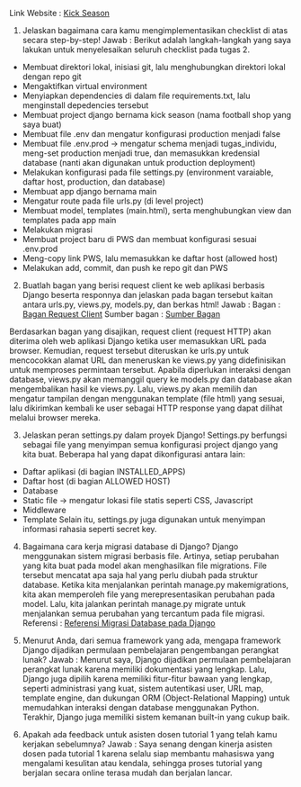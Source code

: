 Link Website : [Kick Season](https://oscar-glad-kickseason.pbp.cs.ui.ac.id/)

1. Jelaskan bagaimana cara kamu mengimplementasikan checklist di atas secara step-by-step!
Jawab :
Berikut adalah langkah-langkah yang saya lakukan untuk menyelesaikan seluruh checklist pada tugas 2.
- Membuat direktori lokal, inisiasi git, lalu menghubungkan direktori lokal dengan repo git
- Mengaktifkan virtual environment
- Menyiapkan dependencies di dalam file requirements.txt, lalu menginstall depedencies tersebut
- Membuat project django bernama kick season (nama football shop yang saya buat)
- Membuat file .env dan mengatur konfigurasi production menjadi false
- Membuat file .env.prod -> mengatur schema menjadi tugas_individu, meng-set production menjadi true, dan memasukkan kredensial database (nanti akan digunakan untuk production deployment)
- Melakukan konfigurasi pada file settings.py (environment varaiable, daftar host, production, dan database)
- Membuat app django bernama main
- Mengatur route pada file urls.py (di level project)
- Membuat model, templates (main.html), serta menghubungkan view dan templates pada app main
- Melakukan migrasi
- Membuat project baru di PWS dan membuat konfigurasi sesuai .env.prod
- Meng-copy link PWS, lalu memasukkan ke daftar host (allowed host)
- Melakukan add, commit, dan push ke repo git dan PWS

2. Buatlah bagan yang berisi request client ke web aplikasi berbasis Django beserta responnya dan jelaskan pada bagan tersebut kaitan antara urls.py, views.py, models.py, dan berkas html!
Jawab :
Bagan : [Bagan Request Client](https://drive.google.com/file/d/1a2xNUO2gD6PqS5Qh6Tr2Oq_QnOsDz4aD/view?usp=sharing)
Sumber bagan : [Sumber Bagan](https://pbp-fasilkom-ui.github.io/ganjil-2023/assignments/tutorial/tutorial-1/)

Berdasarkan bagan yang disajikan, request client (request HTTP) akan diterima oleh web aplikasi Django ketika user memasukkan URL pada browser. Kemudian, request tersebut diteruskan ke urls.py untuk mencocokkan alamat URL dan meneruskan ke views.py yang didefinisikan untuk memproses permintaan tersebut. Apabila diperlukan interaksi dengan database, views.py akan memanggil query ke models.py dan database akan mengembalikan hasil ke views.py. Lalu, views.py akan memilih dan mengatur tampilan dengan menggunakan template (file html) yang sesuai, lalu dikirimkan kembali ke user sebagai HTTP response yang dapat dilihat melalui browser mereka.

3. Jelaskan peran settings.py dalam proyek Django!
Settings.py berfungsi sebagai file yang menyimpan semua konfigurasi project django yang kita buat. Beberapa hal yang dapat dikonfigurasi antara lain:
- Daftar aplikasi (di bagian INSTALLED_APPS)
- Daftar host (di bagian ALLOWED HOST)
- Database
- Static file -> mengatur lokasi file statis seperti CSS, Javascript
- Middleware
- Template
Selain itu, settings.py juga digunakan untuk menyimpan informasi rahasia seperti secret key.

4. Bagaimana cara kerja migrasi database di Django?
Django menggunakan sistem migrasi berbasis file. Artinya, setiap perubahan yang kita buat pada model akan menghasilkan file migrations. File tersebut mencatat apa saja hal yang perlu diubah pada struktur database. Ketika kita menjalankan perintah manage.py makemigrations, kita akan memperoleh file yang merepresentasikan perubahan pada model. Lalu, kita jalankan perintah manage.py migrate untuk menjalankan semua perubahan yang tercantum pada file migrasi.
Referensi : [Referensi Migrasi Database pada Django](https://blog.unmaha.ac.id/migrasi-database-django-langkah-langkah-yang-benar-untuk-pengembangan-tanpa-masalah/)

5. Menurut Anda, dari semua framework yang ada, mengapa framework Django dijadikan permulaan pembelajaran pengembangan perangkat lunak?
Jawab : Menurut saya, Django dijadikan permulaan pembelajaran perangkat lunak karena memiliki dokumentasi yang lengkap. Lalu, Django juga dipilih karena memiliki fitur-fitur bawaan yang lengkap, seperti administrasi yang kuat, sistem autentikasi user, URL map, template engine, dan dukungan ORM (Object-Relational Mapping) untuk memudahkan interaksi dengan database menggunakan Python. Terakhir, Django juga memiliki sistem kemanan built-in yang cukup baik.

6. Apakah ada feedback untuk asisten dosen tutorial 1 yang telah kamu kerjakan sebelumnya?
Jawab :
Saya senang dengan kinerja asisten dosen pada tutorial 1 karena selalu siap membantu mahasiswa yang mengalami kesulitan atau kendala, sehingga proses tutorial yang berjalan secara online terasa mudah dan berjalan lancar.